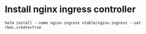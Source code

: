# Install nginx ingress controller

    helm install --name nginx-ingress stable/nginx-ingress --set rbac.create=true

